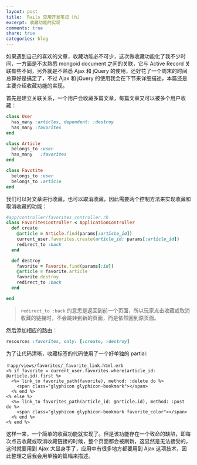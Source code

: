 ```yaml
---
layout: post
title:  Rails 应用开发笔记（九）
excerpt: 收藏功能的实现
comments: true
share: true
categories: blog
---
```


如果遇到自己的喜欢的文章，收藏功能必不可少，这次做收藏功能化了我不少时间，一方面是不太熟悉 mongoid document 之间的关联，它与 Active Record 关联有些不同，另外就是不熟悉 Ajax 和 jQuery 的使用，还好花了一个周末的时间总算好是搞定了，不过 Ajax 和 jQuery 的使用我会在下节来详细描述，本篇还是主要介绍收藏功能的实现。

首先是建立关联关系，一个用户会收藏多篇文章，每篇文章又可以被多个用户收藏：

```ruby
class User
  has_many :articles, dependent: :destroy
  has_many :favorites
end

class Article
  belongs_to :user
  has_many   :favorites
end

class Favotite
  belongs_to :user
  belongs_to :article
end
```

我们可以对文章进行收藏，也可以取消收藏，因此需要两个控制方法来实现收藏和取消收藏的功能：

```ruby
#app/controller/favorites_controller.rb
class FavoritesController < ApplicationController
  def create
    @article = Article.find(params[:article_id])
    current_user.favorites.create(article_id: params[:article_id])
    redirect_to :back
  end

  def destroy
    favorite = Favorite.find(params[:id])
    @article = favorite.article
    favorite.destroy
    redirect_to :back
  end

end
```

> `redirect_to :back` 的意思是返回到前一个页面，所以玩家点击收藏或取消收藏的链接时，不会跳转到新的页面，而是依然回到原页面。

然后添加相应的路由：

```ruby
resources :favorites, only: [:create, :destroy]
```

为了让代码清晰，收藏标签的代码使用了一个好单独的 partial:

```erb
＃app/views/favorites/_favorite_link.html.erb
<% if favorite = current_user.favorites.where(article_id: @article.id).first %>
  <%= link_to favorite_path(favorite), method: :delete do %>
    <span class="glyphicon glyphicon-bookmark"></span>
  <% end %>
<% else %>
  <%= link_to favorites_path(article_id: @article.id), method: :post do %>
    <span class="glyphicon glyphicon-bookmark favorite_color"></span>
  <% end %>
<% end %>
```

这样一来，一个简单的收藏功能就实现了。但是该功能存在一个致命的缺陷，即每次点击收藏或取消收藏链接的时候，整个页面都会被刷新，这显然是无法接受的，这时就要用到 Ajax 大显身手了，应用中有很多地方都要用到 Ajax 这项技术，因此整理之后我会用单独的篇幅来描述。
